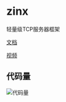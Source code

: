 # zinx

轻量级TCP服务器框架

[文档](https://www.kancloud.cn/aceld/zinx/1960209)

[视频](https://www.bilibili.com/video/BV1wE411d7th?p=1&vd_source=9b673699ca32ec6b506f95f8fe6158ac) 

## 代码量
![代码量](https://community-1304870863.cos.ap-nanjing.myqcloud.com/日用/go_zinx代码量.png)